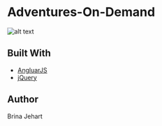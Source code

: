 # Adventures-On-Demand

![alt text](https://github.com/BrinaJEHART/Adventures-On-Demand/blob/master/Homepage.png)

## Built With

* [AngluarJS](https://angularjs.org)
* [jQuery](https://jquery.com)

## Author
Brina Jehart
